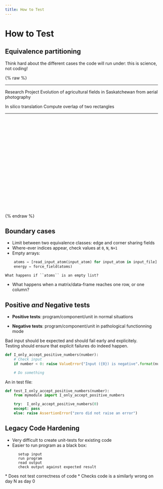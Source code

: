 ```yaml
---
title: How to Test
---
```


How to Test
===========

Equivalence partitioning
------------------------

Think hard about the different cases the code will run under: this is science, not coding!

{% raw %}
----------------------  ------------------------------------------------------------------------
Research Project        Evolution of agricultural fields in Saskatchewan from aerial photography

In silico translation   Compute overlap of two rectangles
----------------------  ------------------------------------------------------------------------

<div class="fragment"
     x="[5, width * 0.75-5]"
     y="[20, 30]"
     widths ="[width/3, width/4]"
     text="non-overlapping"> </div>

<div class="fragment"
     x="[width*0.25, width * 0.5]"
     y="[20, 50]"
     widths ="[width/3, width/4]"
     text="overlapping one way"> </div>

<div class="fragment"
     x="[width*0.25, width * 0.5]"
     y="[20, 30]"
     widths ="[width/3, width/4]"
     text="overlapping another way"> </div>

<div class="fragment"
     x="[width*(0.5 - 1/6), width * (0.5 - 1/8)]"
     y="[20, 30]"
     widths ="[width/3, width/4]"
     text="contained one inside the other"> </div>

<div class="fragment"
     x="[width*(0.5 - 1/8), width * (0.5 - 1/8)]"
     y="[20, 30]"
     widths ="[width/4, width/4]"
     text="same width"> </div>

<div class="fragment"
     x="[width*(0.5 - 1/6), width * (0.5 + 1/6)]"
     y="[20, 30]"
     widths ="[width/3, width/4]"
     text="edge sharing"> </div>

<div class="fragment"
     x="[width*(0.5 - 1/6), width * (0.5 + 1/6)]"
     y="[20, 20 + height * 0.65]"
     widths ="[width/3, width/4]"
     text="corner sharing"> </div>

<style>
  .boundary rect {
    stroke:rgb(255, 255, 255);
    stroke-width:4;
    fill-opacity:0.5;
  }
  .boundary text {
    fill:#eeeeee;
    font-family: "Open Sans", sans-serif;
    font-size: 30px;
    font-weight: 200;
    letter-spacing: -0.02em;
    color: #eeeeee; }
  }
</style>
<svg id="boundary" width="500" height="300" class="boundary"> </svg>

<script src="http://d3js.org/d3.v3.min.js" charset="utf-8"></script>
<script src="http://lab.hakim.se/reveal-js//lib/js/head.min.js" ></script>
<script src="http://lab.hakim.se/reveal-js//js/reveal.min.js" ></script>
<script>
  var svgElement = document.getElementById("boundary");
  var externalWidth = parseInt(svgElement.getAttribute("width"));
  var externalHeight = parseInt(svgElement.getAttribute("height"));
  var width=100, height=100
  var xscale = d3.scale.linear().domain([0, width]).range([0, externalWidth])
  var yscale = d3.scale.linear().domain([0, height]).range([0, externalHeight]);

  var rectangles = [
    { "x": 5, "y": 20, "width": width /3, "height": height * 0.65, "fill": "(0, 0, 255)" },
    { "x": width * 0.75-5, "y": 30, "width": width / 4, "height": height * 0.45, "fill": "(0, 125, 0)" }
  ];


  var svg = d3.select("#boundary")

  svg.selectAll("rect").data(rectangles, function(d, i) { return i; }).enter().append("rect")
        .attr("x", function(d) { return xscale(d.x); })
        .attr("y", function(d) { return yscale(d.y); })
        .attr("width", function(d) { return xscale(d.width); })
        .attr("height", function(d) { return yscale(d.height); })
        .style("fill", function(d) { return "rgb" + d.fill})

  svg.append("text")
     .text("")
     .attr("x", 0)
     .attr("y", "1em")

  function update(fragment) {
    if(!fragment) return;
    if(!fragment.hasAttribute("text")) return;
    console.log("update: " + fragment.getAttribute("text") + fragment.getAttribute("x"))
    var xPositions = eval(fragment.getAttribute("x"));
    var yPositions = eval(fragment.getAttribute("y"));
    var widths = eval(fragment.getAttribute("widths"));
    svg.selectAll("rect").data(rectangles, function(d, i) { return i; })
            .transition()
            .duration(750)
            .attr("x", function(d, i) { return xscale(xPositions[i]); })
            .attr("y", function(d, i) { return yscale(yPositions[i]); })
            .attr("width", function(d, i) { return xscale(widths[i]); })
    svg.selectAll("text").text("Case: " + fragment.getAttribute("text"))
  }
  function back(fragment) {
    update(fragment.previousElementSibling)
  }

  Reveal.addEventListener( 'fragmentshown', function( event ) { update(event.fragment); });
  Reveal.addEventListener( 'fragmenthidden', function( event ) { back(event.fragment); });

</script>

{% endraw %}

Boundary cases
--------------

* Limit between two equivalence classes: edge and corner sharing fields
* Where-ever indices appear, check values at ``0``, ``N``, ``N+1``
* Empty arrays:

``` python
    atoms = [read_input_atom(input_atom) for input_atom in input_file]
    energy = force_field(atoms)
```

    What happens if ``atoms`` is an empty list?

* What happens when a matrix/data-frame reaches one row, or one column?


Positive *and* Negative tests
-----------------------------

* **Positive tests**: program/component/unit in normal situations

* **Negative tests**: program/component/unit in pathological functionning mode

<div align="left">
Bad input should be expected and should fail early and explicitely.

<div class="fragment roll-in">
Testing should ensure that explicit failures do indeed happen.

``` python
def I_only_accept_positive_numbers(number):
    # Check input
    if number < 0: raise ValueError("Input ({0}) is negative".format(number))

    # Do something
```

An in test file:

``` python
def test_I_only_accept_positive_numbers(number):
    from mymodule import I_only_accept_positive_numbers

    try:  I_only_accept_positive_numbers(0)
    except: pass
    else: raise AssertionError("zero did not raise an error")
```
</div>
</div>

Legacy Code Hardening
---------------------

* Very difficult to create unit-tests for existing code
* Easier to run program as a black box:

```
      setup input
      run program
      read output
      check output against expected result
```

<div class="fragment fade-in">
* Does not test correctness of code
* Checks code is a similarly wrong on day N as day 0
</div>
